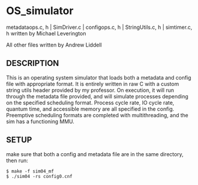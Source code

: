 # OS_simulator
metadataops.c, h | SimDriver.c | configops.c, h | StringUtils.c, h | simtimer.c, h written by Michael Leverington

All other files written by Andrew Liddell

## DESCRIPTION
This is an operating system simulator that loads both a metadata and config file with appropriate format.
It is entirely written in raw C with a custom string utils header provided by my professor. On execution, 
it will run through the metadata file provided, and will simulate processes depending on the specified scheduling
format. Process cycle rate, IO cycle rate, quantum time, and accessible memory are all specified in the config.
Preemptive scheduling formats are completed with multithreading, and the sim has a functioning MMU.

## SETUP

make sure that both a config and metadata file are in the same directory, then run:

```
$ make -f sim04_mf
$ ./sim04 -rs config0.cnf
```
